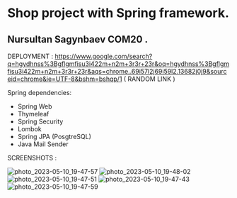 # Shop project with Spring framework.


## Nursultan Sagynbaev COM20 .


DEPLOYMENT : https://www.google.com/search?q=hgydhnss%3Bgflgmfisu3i422m+n2m+3r3r+23r&oq=hgydhnss%3Bgflgmfisu3i422m+n2m+3r3r+23r&aqs=chrome..69i57l2j69i59l2.13682j0j9&sourceid=chrome&ie=UTF-8&bshm=bshqp/1 ( RANDOM LINK )

Spring dependencies: <br>
- Spring Web
- Thymeleaf 
- Spring Security 
- Lombok
- Spring JPA (PosgtreSQL) 
- Java Mail Sender


SCREENSHOTS :

![photo_2023-05-10_19-47-57](https://github.com/Nursultan15/WEB_FINAL/assets/73534336/bf41c764-4caf-441c-890d-c0a7bd92461b)
![photo_2023-05-10_19-48-02](https://github.com/Nursultan15/WEB_FINAL/assets/73534336/b4620b11-227a-4de5-8111-24329dba506c)
![photo_2023-05-10_19-47-51](https://github.com/Nursultan15/WEB_FINAL/assets/73534336/061d6492-402a-45eb-aa13-8ae3c20fe1c8)
![photo_2023-05-10_19-47-43](https://github.com/Nursultan15/WEB_FINAL/assets/73534336/40ef1b78-ab4b-499f-b9b4-8bb8ba8dbd94)
![photo_2023-05-10_19-47-59](https://github.com/Nursultan15/WEB_FINAL/assets/73534336/0f8a2da9-479d-4843-8999-8f97be9e4684)

